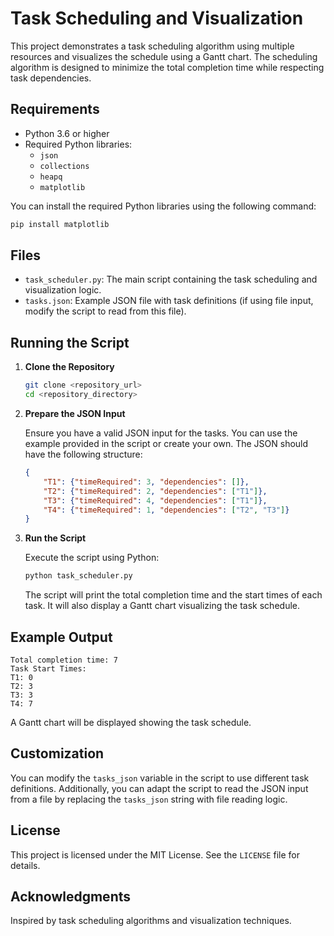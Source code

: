 
# Task Scheduling and Visualization

This project demonstrates a task scheduling algorithm using multiple resources and visualizes the schedule using a Gantt chart. The scheduling algorithm is designed to minimize the total completion time while respecting task dependencies.

## Requirements

- Python 3.6 or higher
- Required Python libraries:
  - `json`
  - `collections`
  - `heapq`
  - `matplotlib`

You can install the required Python libraries using the following command:

```bash
pip install matplotlib
```

## Files

- `task_scheduler.py`: The main script containing the task scheduling and visualization logic.
- `tasks.json`: Example JSON file with task definitions (if using file input, modify the script to read from this file).

## Running the Script

1. **Clone the Repository**

   ```bash
   git clone <repository_url>
   cd <repository_directory>
   ```

2. **Prepare the JSON Input**

   Ensure you have a valid JSON input for the tasks. You can use the example provided in the script or create your own. The JSON should have the following structure:

   ```json
   {
       "T1": {"timeRequired": 3, "dependencies": []},
       "T2": {"timeRequired": 2, "dependencies": ["T1"]},
       "T3": {"timeRequired": 4, "dependencies": ["T1"]},
       "T4": {"timeRequired": 1, "dependencies": ["T2", "T3"]}
   }
   ```

3. **Run the Script**

   Execute the script using Python:

   ```bash
   python task_scheduler.py
   ```

   The script will print the total completion time and the start times of each task. It will also display a Gantt chart visualizing the task schedule.

## Example Output

```
Total completion time: 7
Task Start Times:
T1: 0
T2: 3
T3: 3
T4: 7
```

A Gantt chart will be displayed showing the task schedule.

## Customization

You can modify the `tasks_json` variable in the script to use different task definitions. Additionally, you can adapt the script to read the JSON input from a file by replacing the `tasks_json` string with file reading logic.

## License

This project is licensed under the MIT License. See the `LICENSE` file for details.

## Acknowledgments

Inspired by task scheduling algorithms and visualization techniques.
